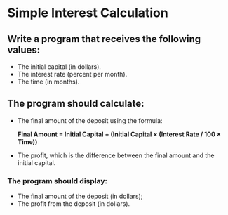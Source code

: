 # Simple Interest Calculation

## Write a program that receives the following values:
* The initial capital (in dollars).
* The interest rate (percent per month).
* The time (in months).

## The program should calculate:
* The final amount of the deposit using the formula:  
 
  **Final Amount = Initial Capital + (Initial Capital × (Interest Rate / 100 × Time))**

* The profit, which is the difference between the final amount and the initial capital.

### The program should display:
* The final amount of the deposit (in dollars);
* The profit from the deposit (in dollars).
